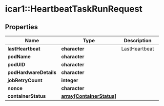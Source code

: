 # icar1::HeartbeatTaskRunRequest


## Properties
Name | Type | Description | Notes
------------ | ------------- | ------------- | -------------
**lastHeartbeat** | **character** | LastHeartbeat | [optional] 
**podName** | **character** |  | [optional] 
**podUID** | **character** |  | [optional] 
**podHardwareDetails** | **character** |  | [optional] 
**jobRetryCount** | **integer** |  | [optional] 
**nonce** | **character** |  | [optional] 
**containerStatus** | [**array[ContainerStatus]**](ContainerStatus.md) |  | [optional] 


